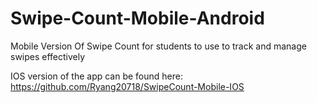 # Swipe-Count-Mobile-Android
Mobile Version Of Swipe Count for students to use to track and manage swipes effectively

IOS version of the app can be found here: https://github.com/Ryang20718/SwipeCount-Mobile-IOS
